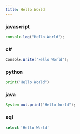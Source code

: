 ```yaml
---
title: Hello World
---
```


### javascript
```javascript
console.log("Hello World");
```

### c#
```c#
Console.Write("Hello World");
```

### python
```python
print("Hello World")
```

### java
```java
System.out.print("Hello World");
```

### sql
```sql
select 'Hello World'
```
